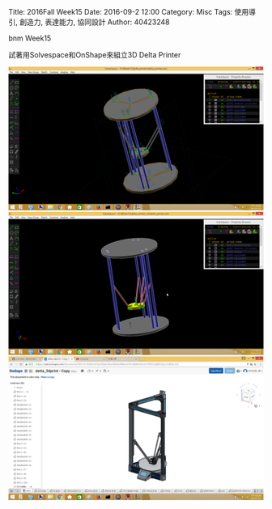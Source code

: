 Title: 2016Fall Week15
Date: 2016-09-2 12:00
Category: Misc
Tags: 使用導引, 創造力, 表達能力, 協同設計
Author: 40423248

bnm Week15

試著用Solvespace和OnShape來組立3D Delta Printer

<img src="./../data/3D Printer v1.png" width= "800" />

<img src="./../data/3D Printer v2.png" width= "800" />

<img src="./../data/3D Printer  OnShape.png" width= "800" />